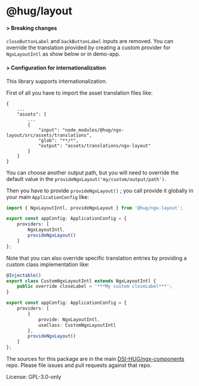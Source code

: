 @hug/layout
=======

#### > Breaking changes

`closeButtonLabel` and `backButtonLabel` inputs are removed.
You can override the translation provided by creating a custom provider for `NgxLayoutIntl` as show below or in demo-app.

#### > Configuration for internationalization

This library supports internationalization.

First of all you have to import the asset translation files like:

```
{
    ...
    "assets": [
        ...
        {
            "input": "node_modules/@hug/ngx-layout/src/assets/translations",
            "glob": "**/*",
            "output": "assets/translations/ngx-layout"
        }
    ]
}
```

You can choose another output path, but you will need to override the default value in the `provideNgxLayout('my/custom/output/path')`.

Then you have to provide `provideNgxLayout()` ; you call provide it globally in your main `ApplicationConfig` like:

```typescript
import { NgxLayoutIntl, provideNgxLayout } from '@hug/ngx-layout';

export const appConfig: ApplicationConfig = {
    providers: [
        NgxLayoutIntl,
        provideNgxLayout()
    ]
};
```

Note that you can also override specific translation entries by providing a custom class implementation like:

```typescript
@Injectable()
export class CustomNgxLayoutIntl extends NgxLayoutIntl {
    public override closeLabel = '***My custom closeLabel***';
}

export const appConfig: ApplicationConfig = {
    providers: [
        {
            provide: NgxLayoutIntl,
            useClass: CustomNgxLayoutIntl
        },
        provideNgxLayout()
    ]
};
```

The sources for this package are in the main [DSI-HUG/ngx-components](https://github.com/dsi-hug/ngx-components) repo. Please file issues and pull requests against that repo.

License: GPL-3.0-only
